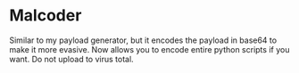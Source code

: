 # Malcoder
Similar to my payload generator, but it encodes the payload in base64 to make it more evasive.
Now allows you to encode entire python scripts if you want.
Do not upload to virus total.
